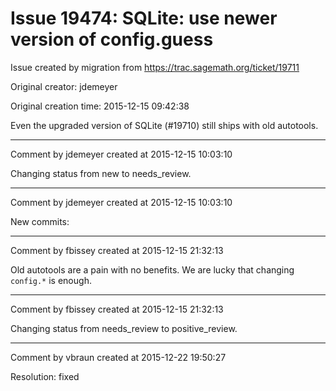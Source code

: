 # Issue 19474: SQLite: use newer version of config.guess

Issue created by migration from https://trac.sagemath.org/ticket/19711

Original creator: jdemeyer

Original creation time: 2015-12-15 09:42:38

Even the upgraded version of SQLite (#19710) still ships with old autotools.


---

Comment by jdemeyer created at 2015-12-15 10:03:10

Changing status from new to needs_review.


---

Comment by jdemeyer created at 2015-12-15 10:03:10

New commits:


---

Comment by fbissey created at 2015-12-15 21:32:13

Old autotools are a pain with no benefits. We are lucky that changing `config.*` is enough.


---

Comment by fbissey created at 2015-12-15 21:32:13

Changing status from needs_review to positive_review.


---

Comment by vbraun created at 2015-12-22 19:50:27

Resolution: fixed
